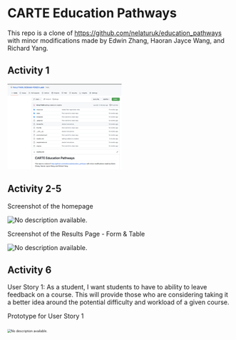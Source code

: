 # CARTE Education Pathways
This repo is a clone of https://github.com/nelaturuk/education_pathways with minor modifications made by Edwin Zhang, Haoran Jayce Wang, and Richard Yang.



## Activity 1

<img src="readme.assets/image-20221022152127973.png" alt="image-20221022152127973" style="zoom: 25%;" />



## Activity 2-5

Screenshot of the homepage

![No description available.](https://scontent-ord5-2.xx.fbcdn.net/v/t1.15752-9/310959929_1473494093147755_6053136593990081542_n.png?_nc_cat=105&ccb=1-7&_nc_sid=ae9488&_nc_ohc=wWARrzFwpuYAX__wPI3&_nc_ht=scontent-ord5-2.xx&oh=03_AdShQuZkuzOV0-77zWJIJunhR6P-FHzlzjJTrobDmylxLg&oe=63797A29)



Screenshot of the Results Page - Form & Table

![No description available.](https://scontent-ord5-2.xx.fbcdn.net/v/t1.15752-9/312299615_780788443015431_2277061702654099276_n.png?_nc_cat=100&ccb=1-7&_nc_sid=ae9488&_nc_ohc=gz_6Ych9EJUAX-IjmHh&tn=ejyS42Wban9DiIO0&_nc_ht=scontent-ord5-2.xx&oh=03_AdQ-Mvq1mFz6uE9Ifm9x58FiIx5jrA4or7UXTlQYLVM3ug&oe=63783004)

## Activity 6

User Story 1: As a student, I want students to have to ability to leave feedback on a course. This will provide those who are considering taking it a better idea around the potential difficulty and workload of a given course. 

Prototype for User Story 1

<img src="https://scontent-ord5-2.xx.fbcdn.net/v/t1.15752-9/308594709_510370244007594_3265600598806402019_n.png?_nc_cat=109&ccb=1-7&_nc_sid=ae9488&_nc_ohc=gfIoHAOF_l4AX9v8hjo&_nc_ht=scontent-ord5-2.xx&oh=03_AdTcBW8z8EVuwHsT0DVdL5yM6v7pX2k3MjF4aMaFKbnZWg&oe=63794F31" alt="No description available." style="zoom:50%;" />
